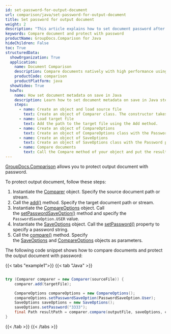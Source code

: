 ```yaml
---
id: set-password-for-output-document
url: comparison/java/set-password-for-output-document
title: Set password for output document
weight: 2
description: "This article explains how to set document password after files comparison within your Java applications using GroupDocs.Comparison for Java."
keywords: Compare document and protect with password
productName: GroupDocs.Comparison for Java
hideChildren: False
toc: True
structuredData:
  showOrganization: True
  application:
    name: Document Comparison
    description: Compare documents natively with high performance using Java language and GroupDocs.Comparison for Java
    productCode: comparison
    productPlatform: java
  showVideo: True
  howTo:
    name: How set document metadata on save in Java
    description: Learn how to set document metadata on save in Java step by step
    steps:
      - name: Create an object and load source file
        text: Create an object of Comparer class. The constructor takes the source file path parameter. You may specify absolute or relative file path as per your requirements.
      - name: Load target file
        text: Add the path to the target file using the Add method.
      - name: Create an object of CompareOptions
        text: Create an object of CompareOptions class with the PasswordSaveOption parameter initialised by PasswordSaveOption enum value.
      - name: Create an object of SaveOptions
        text: Create an object of SaveOptions class with the Password parameter.
      - name: Compare documents
        text: Call the Compare method of your object and put the resulting file path parameter, SaveObject object and CompareOption object.
---
```


[GroupDocs.Comparison](https://products.groupdocs.com/comparison/java) allows you to protect output document with password.

To protect output document, follow these steps:

1.  Instantiate the [Comparer](https://reference.groupdocs.com/comparison/java/com.groupdocs.comparison/comparer) object. Specify the source document path or stream.
2.  Call the [add()](https://reference.groupdocs.com/comparison/java/com.groupdocs.comparison/comparer/#add-java.lang.String-) method. Specify the target document path or stream.
3.  Instantiate the [CompareOptions](https://reference.groupdocs.com/comparison/java/com.groupdocs.comparison.options/compareoptions/) object. Call the [setPasswordSaveOption()](https://reference.groupdocs.com/comparison/java/com.groupdocs.comparison.options/compareoptions/#setPasswordSaveOption-com.groupdocs.comparison.options.enums.PasswordSaveOption-) method and specify the `PasswordSaveOption.USER` value.
4.  Instantiate the [SaveOptions](https://reference.groupdocs.com/comparison/java/com.groupdocs.comparison.options.save/SaveOptions) object. Call the [setPassword()](https://reference.groupdocs.com/comparison/java/com.groupdocs.comparison.options.save/saveoptions/#setPassword-java.lang.String-) property to specify a password string.
5.  Call the [compare()](https://reference.groupdocs.com/comparison/java/com.groupdocs.comparison/comparer/#compare-java.lang.String-) method. Specify the [SaveOptions](https://reference.groupdocs.com/comparison/java/com.groupdocs.comparison.options.save/SaveOptions) and [CompareOptions](https://reference.groupdocs.com/comparison/java/com.groupdocs.comparison.options/compareoptions) objects as parameters.

The following code snippet shows how to compare documents and protect the output document with password:

{{< tabs "example1">}}
{{< tab "Java" >}}
```java

try (Comparer comparer = new Comparer(sourceFile)) {
    comparer.add(targetFile);

    CompareOptions compareOptions = new CompareOptions();
    compareOptions.setPasswordSaveOption(PasswordSaveOption.User);
    SaveOptions saveOptions = new SaveOptions();
    saveOptions.setPassword("3333");
    final Path resultPath = comparer.compare(outputFile, saveOptions, compareOptions);
}
```
{{< /tab >}}
{{< /tabs >}}
